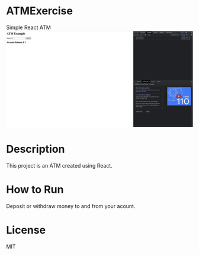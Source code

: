 # ATMExercise
Simple React ATM
<img src="images/atm.png" />
# Description
This project is an ATM created using React.
# How to Run
Deposit or withdraw money to and from your acount.
# License
MIT

